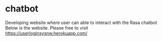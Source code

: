 # chatbot
Developing website where user can able to interact with the Rasa chatbot
Below is the website. Please free to visit
https://userloginsysnw.herokuapp.com/
